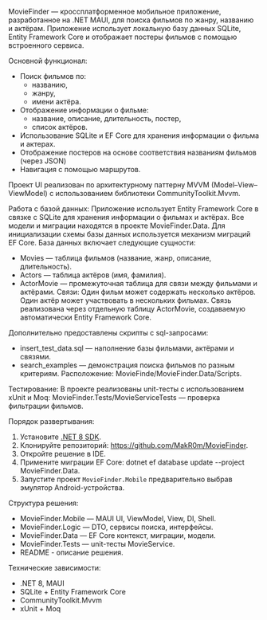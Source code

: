 MovieFinder — кроссплатформенное мобильное приложение, разработанное на .NET MAUI, для поиска фильмов по жанру, названию и актёрам. 
Приложение использует локальную базу данных SQLite, Entity Framework Core и отображает постеры фильмов с помощью встроенного сервиса.

Основной функционал:
- Поиск фильмов по:
  - названию,
  - жанру,
  - имени актёра.
- Отображение информации о фильме:
  - название, описание, длительность, постер,
  - список актёров.
- Использование SQLite и EF Core для хранения информации о фильма и актерах.
- Отображение постеров на основе соответствия названиям фильмов (через JSON)
- Навигация с помощью маршрутов.

Проект UI реализован по архитектурному паттерну MVVM (Model–View–ViewModel) с использованием библиотеки CommunityToolkit.Mvvm.

Работа с базой данных:
Приложение использует Entity Framework Core в связке с SQLite для хранения информации о фильмах и актёрах. Все модели и миграции находятся в проекте MovieFinder.Data.
Для инициализации схемы базы данных используется механизм миграций EF Core.
База данных включает следующие сущности:
- Movies — таблица фильмов (название, жанр, описание, длительность).
- Actors — таблица актёров (имя, фамилия).
- ActorMovie — промежуточная таблица для связи между фильмами и актёрами.
Связи:
Один фильм может содержать несколько актёров. Один актёр может участвовать в нескольких фильмах.
Связь реализована через отдельную таблицу ActorMovie, создаваемую автоматически Entity Framework Core.

Дополнительно предоставлены скрипты с sql-запросами:
- insert_test_data.sql — наполнение базы фильмами, актёрами и связями.
- search_examples — демонстрация поиска фильмов по разным критериям.
Расположение: MovieFinde/MovieFinder.Data/Scripts.

Тестирование:
В проекте реализованы unit-тесты с использованием xUnit и Moq: MovieFinder.Tests/MovieServiceTests — проверка фильтрации фильмов.

Порядок развертывания:
1. Установите [.NET 8 SDK](https://dotnet.microsoft.com/download/dotnet/8.0).
2. Клонируйте репозиторий: https://github.com/MakR0m/MovieFinder.
3. Откройте решение в IDE.
4. Примените миграции EF Core: dotnet ef database update --project MovieFinder.Data.
5. Запустите проект `MovieFinder.Mobile` предварительно выбрав эмулятор Android-устройства.

Структура решения:
- MovieFinder.Mobile — MAUI UI, ViewModel, View, DI, Shell.
- MovieFinder.Logic — DTO, сервисы поиска, интерфейсы.
- MovieFinder.Data — EF Core контекст, миграции, модели.
- MovieFinder.Tests — unit-тесты MovieService.
- README - описание решения.

Технические зависимости:
- .NET 8, MAUI
- SQLite + Entity Framework Core
- CommunityToolkit.Mvvm
- xUnit + Moq
